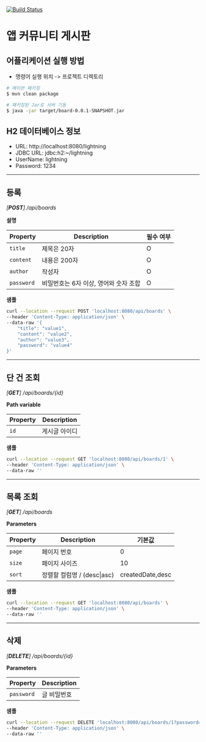 [![Build Status](https://travis-ci.com/ninezero90hy/board.svg?branch=master)](https://travis-ci.com/ninezero90hy/board)

# 앱 커뮤니티 게시판



## 어플리케이션 실행 방법

- 명령어 실행 위치 -> 프로젝트 디렉토리

```bash
# 메이븐 패키징
$ mvn clean package

# 패키징된 Jar로 서버 기동
$ java -jar target/board-0.0.1-SNAPSHOT.jar
```



## H2 데이터베이스 정보

- URL: http://localhost:8080/lightning
- JDBC URL: jdbc:h2:~/lightning
- UserName: lightning
- Password: 1234



---



## 등록

*[**POST**] /api/boards*



**설명**

| Property   | Description                           | 필수 여부 |
| ---------- | ------------------------------------- | --------- |
| `title`    | 제목은 20자                           | O         |
| `content`  | 내용은 200자                          | O         |
| `author`   | 작성자                                | O         |
| `password` | 비밀번호는 6자 이상, 영어와 숫자 조합 | O         |

**샘플**

```bash
curl --location --request POST 'localhost:8080/api/boards' \
--header 'Content-Type: application/json' \
--data-raw '{
    "title": "value1",
    "content": "value2",
    "author": "value3",
    "password": "value4"
}'
```



---



## 단 건 조회

*[**GET**] /api/boards/{id}*



**Path variable**

| Property | Description   |
| -------- | ------------- |
| `id`     | 게시글 아이디 |

**샘플**

```bash
curl --location --request GET 'localhost:8080/api/boards/1' \
--header 'Content-Type: application/json' \
--data-raw ''
```



---



## 목록 조회

*[**GET**] /api/boards*



**Parameters**

| Property | Description                 | 기본값           |
| -------- | --------------------------- | ---------------- |
| `page`   | 페이지 번호                 | 0                |
| `size`   | 페이지 사이즈               | 10               |
| `sort`   | 정렬할 컬럼명 / (desc\|asc) | createdDate,desc |

**샘플**

```bash
curl --location --request GET 'localhost:8080/api/boards' \
--header 'Content-Type: application/json' \
--data-raw ''
```



---



## 삭제

*[**DELETE**] /api/boards/{id}*



**Parameters**

| Property   | Description |
| ---------- | ----------- |
| `password` | 글 비밀번호 |

**샘플**

```bash
curl --location --request DELETE 'localhost:8080/api/boards/1?password=test123' \
--header 'Content-Type: application/json' \
--data-raw ''
```